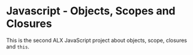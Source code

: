 # Javascript - Objects, Scopes and Closures

This is the second ALX JavaScript project about objects, scope, closures and `this`. 
